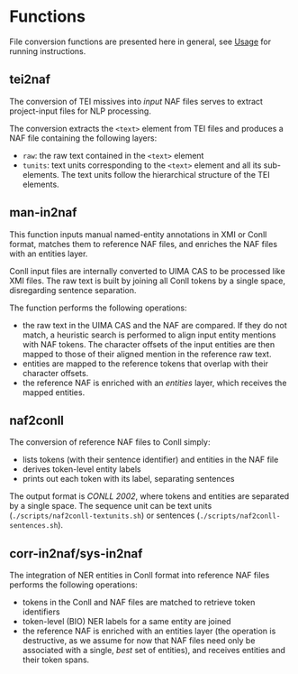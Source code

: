 # Functions

File conversion functions are presented here in general, see [Usage](usage.md) for running instructions.

## tei2naf
The conversion of TEI missives into *input* NAF files 
serves to extract project-input files for NLP processing.

The conversion extracts the `<text>` element from TEI files and produces a
NAF file containing the following layers:

* `raw`: the raw text contained in the `<text>` element
* `tunits`: text units corresponding to the `<text>` element and all its sub-elements. 
The text units follow the hierarchical structure of the TEI elements. 



## man-in2naf
This function inputs manual named-entity annotations in XMI or Conll format, matches them to reference NAF files, and 
enriches the NAF files with an entities layer.

Conll input files are internally converted to UIMA CAS to be processed like XMI files. The raw text is built by joining 
all Conll tokens by a single space, disregarding sentence separation.

The function performs the following operations:
* the raw text in the UIMA CAS and the NAF are compared. If they do not match, 
a heuristic search is performed to align input entity mentions with NAF tokens. 
The character offsets of the input entities are then mapped to those of their aligned mention in the reference raw text.
* entities are mapped to the reference tokens that overlap with their character offsets.
* the reference NAF is enriched with an *entities* layer, which receives the mapped entities.


## naf2conll
The conversion of reference NAF files to Conll simply:
 
* lists tokens (with their sentence identifier) and entities in the NAF file
* derives token-level entity labels 
* prints out each token with its label, separating sentences

The output format is *CONLL 2002*, where tokens and entities are separated by a single space.
 The sequence unit can be text units (`./scripts/naf2conll-textunits.sh`) or sentences (`./scripts/naf2conll-sentences.sh`).

## corr-in2naf/sys-in2naf
The integration of NER entities in Conll format into reference NAF files performs the following operations:

* tokens in the Conll and NAF files are matched to retrieve token identifiers
* token-level (BIO) NER labels for a same entity are joined
* the reference NAF is enriched with an entities layer (the operation is destructive, as we assume for now that NAF files 
need only be associated with a single, *best* set of entities), and receives entities and their token spans.